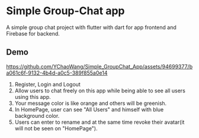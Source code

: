# Simple Group-Chat app

A simple group chat project with flutter with dart for app frontend and Firebase for backend.

## Demo

https://github.com/YChaoWang/Simple_GroupChat_App/assets/94699377/ba061c6f-9132-4b4d-a0c5-389f855a0e14
1. Register, Login and Logout 
2. Allow users to chat freely on this app while being able to see all users using this app.
3. Your message color is like orange and others will be greenish.
4. In HomePage, user can see "All Users" and himself with blue background color.
5. Users can enter to rename and at the same time revoke their avatar(it will not be seen on "HomePage").






